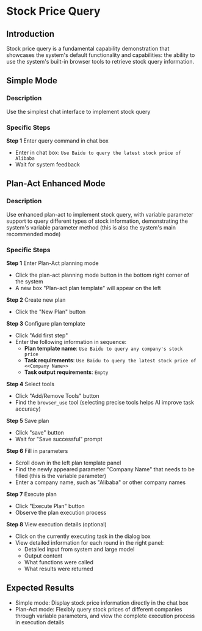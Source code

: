 # Stock Price Query

## Introduction
Stock price query is a fundamental capability demonstration that showcases the system's default functionality and capabilities: the ability to use the system's built-in browser tools to retrieve stock query information.

## Simple Mode

### Description
Use the simplest chat interface to implement stock query

### Specific Steps
**Step 1** Enter query command in chat box
- Enter in chat box: `Use Baidu to query the latest stock price of Alibaba`
- Wait for system feedback

## Plan-Act Enhanced Mode

### Description
Use enhanced plan-act to implement stock query, with variable parameter support to query different types of stock information, demonstrating the system's variable parameter method (this is also the system's main recommended mode)

### Specific Steps

**Step 1** Enter Plan-Act planning mode
- Click the plan-act planning mode button in the bottom right corner of the system
- A new box "Plan-act plan template" will appear on the left

**Step 2** Create new plan
- Click the "New Plan" button

**Step 3** Configure plan template
- Click "Add first step"
- Enter the following information in sequence:
  - **Plan template name**: `Use Baidu to query any company's stock price`
  - **Task requirements**: `Use Baidu to query the latest stock price of <<Company Name>>`
  - **Task output requirements**: `Empty`

**Step 4** Select tools
- Click "Add/Remove Tools" button
- Find the `browser_use` tool (selecting precise tools helps AI improve task accuracy)

**Step 5** Save plan
- Click "save" button
- Wait for "Save successful" prompt

**Step 6** Fill in parameters
- Scroll down in the left plan template panel
- Find the newly appeared parameter "Company Name" that needs to be filled (this is the variable parameter)
- Enter a company name, such as "Alibaba" or other company names

**Step 7** Execute plan
- Click "Execute Plan" button
- Observe the plan execution process

**Step 8** View execution details (optional)
- Click on the currently executing task in the dialog box
- View detailed information for each round in the right panel:
  - Detailed input from system and large model
  - Output content
  - What functions were called
  - What results were returned

## Expected Results
- Simple mode: Display stock price information directly in the chat box
- Plan-Act mode: Flexibly query stock prices of different companies through variable parameters, and view the complete execution process in execution details

